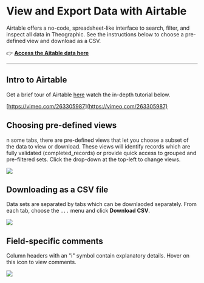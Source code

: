 # View and Export Data with Airtable

Airtable offers a no-code, spreadsheet-like interface to search, filter, and inspect all data in Theographic. See the instructions below to choose a pre-defined view and download as a CSV.

👉 [**Access the Aitable data here**](https://airtable.com/shrlkhIzIUzmx9whR)

---

## Intro to Airtable

Get a brief tour of Airtable [here](https://airtable.com/product) watch the in-depth tutorial below.

[https://vimeo.com/263305987](https://vimeo.com/263305987)

## Choosing pre-defined views

n some tabs, there are pre-defined views that let you choose a subset of the data to view or download. These views will identify records which are fully validated (completed_records) or provide quick access to grouped and pre-filtered sets. Click the drop-down at the top-left to change views.

![](View%20and%20Export%20Data%20with%20Airtable%20205708d6576281b391a2de034e01ae92/Untitled.png)

## Downloading as a CSV file

Data sets are separated by tabs which can be downlaoded separately. From each tab, choose the `...` menu and click **Download CSV**.

![](View%20and%20Export%20Data%20with%20Airtable%20205708d6576281b391a2de034e01ae92/Untitled%201.png)

## Field-specific comments

Column headers with an "i" symbol contain explanatory details. Hover on this icon to view comments.

![](View%20and%20Export%20Data%20with%20Airtable%20205708d6576281b391a2de034e01ae92/Untitled%202.png)